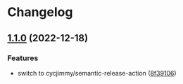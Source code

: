 # Changelog

## [1.1.0](https://github.com/cihelper/action-semanticrelease-npm/compare/v1.0.1...v1.1.0) (2022-12-18)


### Features

* switch to cycjimmy/semantic-release-action ([8f39106](https://github.com/cihelper/action-semanticrelease-npm/commit/8f391061d37c367f591df7cd2f11df1639fc104e))
